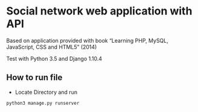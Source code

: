 # Social network web application with API

Based on application provided with book “Learning PHP, MySQL, JavaScript, CSS and HTML5” (2014)

Test with Python 3.5 and Django 1.10.4


## How to run file

* Locate Directory and run
```
python3 manage.py runserver
```
